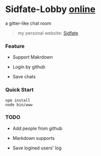 # Sidfate-Lobby [online](http://sidfate.com/chat)

a gitter-like chat room

> my personal website: [Sidfate](http://sidfate.com)

### Feature
- Support Makrdown

- Login by github 

- Save chats 

### Quick Start 
``` 
npm install 
node bin/www
```

### TODO
* Add people from github

* Markdown supports <table>

* Save logined users' log
